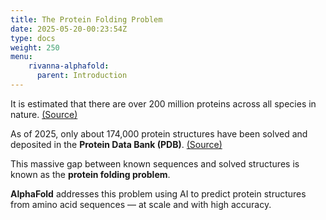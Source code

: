 ```yaml
---
title: The Protein Folding Problem
date: 2025-05-20-00:23:54Z
type: docs 
weight: 250
menu: 
    rivanna-alphafold:
      parent: Introduction
---
```



It is estimated that there are over 200 million proteins across all species in nature.  [(Source)](https://www.allthescience.org/how-many-proteins-exist.htm)
  
As of 2025, only about 174,000 protein structures have been solved and deposited in the **Protein Data Bank (PDB)**. [(Source)](https://en.wikipedia.org/wiki/Protein_Data_Bank)

This massive gap between known sequences and solved structures is known as the **protein folding problem**.

**AlphaFold** addresses this problem using AI to predict protein structures from amino acid sequences — at scale and with high accuracy.